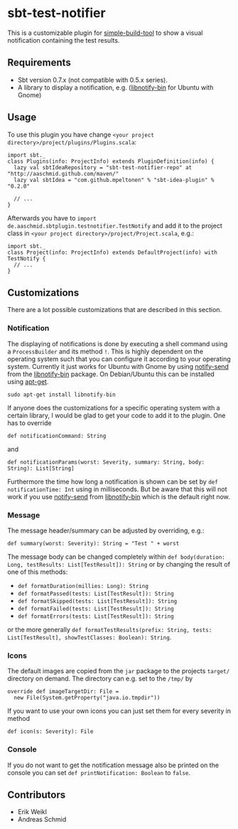 sbt-test-notifier
=================

This is a customizable plugin for [simple-build-tool](http://code.google.com/p/simple-build-tool/) 
to show a visual notification containing the test results. 


Requirements
------------

* Sbt version 0.7.x (not compatible with 0.5.x series).
* A library to display a notification, e.g. 
([libnotify-bin](https://launchpad.net/ubuntu/maverick/+package/libnotify-bin) 
for Ubuntu with Gnome)


Usage
-----

To use this plugin you have change `<your project directory>/project/plugins/Plugins.scala`:

    import sbt._
    class Plugins(info: ProjectInfo) extends PluginDefinition(info) {
      lazy val sbtIdeaRepository = "sbt-test-notifier-repo" at "http://aaschmid.github.com/maven/"
      lazy val sbtIdea = "com.github.mpeltonen" % "sbt-idea-plugin" % "0.2.0"

      // ...
    }

Afterwards you have to `import de.aaschmid.sbtplugin.testnotifier.TestNotify` and add it 
to the project class in `<your project directory>/project/Project.scala`, e.g.:

    import sbt._
    class Project(info: ProjectInfo) extends DefaultProject(info) with TestNotify {
      // ...
    }


Customizations
--------------

There are a lot possible customizations that are described in this section. 


### Notification

The displaying of notifications is done by executing a shell command using a 
`ProcessBuilder` and its method `!`. This is highly dependent on the operating 
system such that you can configure it according to your operating system. 
Currently it just works for Ubuntu with Gnome by using 
[notify-send](http://manpages.ubuntu.com/manpages/maverick/man1/notify-send.1.html) 
from the [libnotify-bin](https://launchpad.net/ubuntu/maverick/+package/libnotify-bin) 
package. On Debian/Ubuntu this can be installed using 
[apt-get](http://manpages.ubuntu.com/manpages/maverick/en/man8/apt-get.8.html).

    sudo apt-get install libnotify-bin

If anyone does the customizations for a specific operating system with a certain 
library, I would be glad to get your code to add it to the plugin. One has to 
override 

    def notificationCommand: String

and

    def notificationParams(worst: Severity, summary: String, body: String): List[String]

Furthermore the time how long a notification is shown can be set by 
`def notificationTime: Int` using in milliseconds. But be aware that this will not work 
if you use [notify-send](http://manpages.ubuntu.com/manpages/maverick/man1/notify-send.1.html)
from [libnotify-bin](https://launchpad.net/ubuntu/maverick/+package/libnotify-bin) which is 
the default right now.


### Message

The message header/summary can be adjusted by overriding, e.g.:

    def summary(worst: Severity): String = "Test " + worst

The message body can be changed completely within 
`def body(duration: Long, testResults: List[TestResult]): String` or by 
changing the result of one of this methods: 

* `def formatDuration(millies: Long): String`
* `def formatPassed(tests: List[TestResult]): String`
* `def formatSkipped(tests: List[TestResult]): String`
* `def formatFailed(tests: List[TestResult]): String`
* `def formatErrors(tests: List[TestResult]): String`

or the more generally 
`def formatTestResults(prefix: String, tests: List[TestResult], showTestClasses: Boolean): String`.

### Icons

The default images are copied from the `jar` package to the projects `target/` 
directory on demand. The directory can e.g. set to the `/tmp/` by

    override def imageTargetDir: File =
      new File(System.getProperty("java.io.tmpdir"))

If you want to use your own icons you can just set them for every severity in method

    def icon(s: Severity): File


### Console

If you do not want to get the notification message also be printed on the console 
you can set `def printNotification: Boolean` to `false`.


Contributors
------------

* Erik Weikl
* Andreas Schmid

